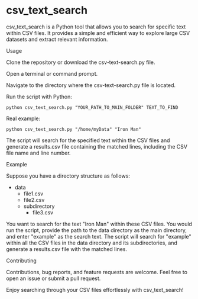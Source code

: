 # csv_text_search
csv_text_search is a Python tool that allows you to search for specific text within CSV files. It provides a simple and efficient way to explore large CSV datasets and extract relevant information.




Usage

Clone the repository or download the csv-text-search.py file.

Open a terminal or command prompt.

Navigate to the directory where the csv-text-search.py file is located.

Run the script with Python:

    python csv_text_search.py "YOUR_PATH_TO_MAIN_FOLDER" TEXT_TO_FIND

Real example:

    python csv_text_search.py "/home/myData" "Iron Man"


The script will search for the specified text within the CSV files and generate a results.csv file containing the matched lines, including the CSV file name and line number.

Example

Suppose you have a directory structure as follows:
- data
  - file1.csv
  - file2.csv
  - subdirectory
    - file3.csv
   
You want to search for the text "Iron Man" within these CSV files. You would run the script, provide the path to the data directory as the main directory, and enter "example" as the search text. The script will search for "example" within all the CSV files in the data directory and its subdirectories, and generate a results.csv file with the matched lines.

Contributing

Contributions, bug reports, and feature requests are welcome. Feel free to open an issue or submit a pull request.

Enjoy searching through your CSV files effortlessly with csv_text_search!
